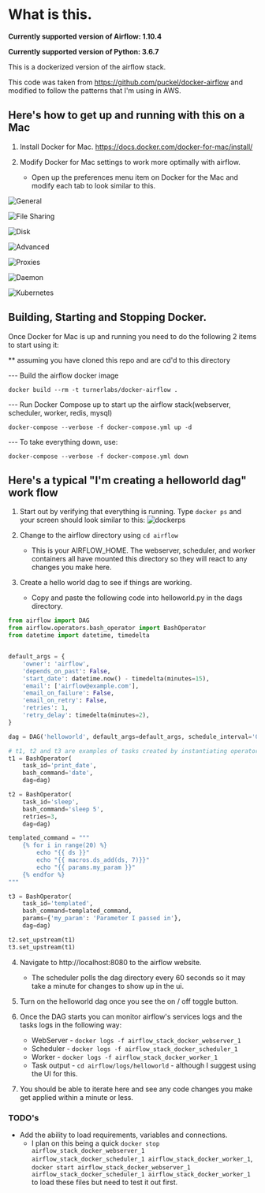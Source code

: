 # What is this.

**Currently supported version of Airflow: 1.10.4**

**Currently supported version of Python: 3.6.7**

This is a dockerized version of the airflow stack.

This code was taken from <https://github.com/puckel/docker-airflow> and modified to follow the patterns that I'm using in AWS.

## Here's how to get up and running with this on a Mac

1. Install Docker for Mac. https://docs.docker.com/docker-for-mac/install/

2. Modify Docker for Mac settings to work more optimally with airflow.
    * Open up the preferences menu item on Docker for the Mac and modify each tab to look similar to this.

![General](./images/docker1.png?raw=true)

![File Sharing](./images/docker2.png?raw=true)

![Disk](./images/docker3.png?raw=true)

![Advanced](./images/docker4.png?raw=true)

![Proxies](./images/docker5.png?raw=true)

![Daemon](./images/docker6.png?raw=true)

![Kubernetes](./images/docker7.png?raw=true)


## Building, Starting and Stopping Docker.

Once Docker for Mac is up and running you need to do the following 2 items to start using it:

** assuming you have cloned this repo and are cd'd to this directory

--- Build the airflow docker image

`docker build --rm -t turnerlabs/docker-airflow .`

--- Run Docker Compose up to start up the airflow stack(webserver, scheduler, worker, redis, mysql)

`docker-compose --verbose -f docker-compose.yml up -d`

--- To take everything down, use:

`docker-compose --verbose -f docker-compose.yml down`

## Here's a typical "I'm creating a helloworld dag" work flow

1. Start out by verifying that everything is running.  Type `docker ps` and your screen should look similar to this:
![dockerps](./images/docker8.png?raw=true)

2. Change to the airflow directory using `cd airflow`
      * This is your AIRFLOW_HOME.  The webserver, scheduler, and worker containers all have mounted this directory so they will react to any changes you make here.

3. Create a hello world dag to see if things are working.
      * Copy and paste the following code into helloworld.py in the dags directory.

```python
from airflow import DAG
from airflow.operators.bash_operator import BashOperator
from datetime import datetime, timedelta


default_args = {
    'owner': 'airflow',
    'depends_on_past': False,
    'start_date': datetime.now() - timedelta(minutes=15),
    'email': ['airflow@example.com'],
    'email_on_failure': False,
    'email_on_retry': False,
    'retries': 1,
    'retry_delay': timedelta(minutes=2),
}

dag = DAG('helloworld', default_args=default_args, schedule_interval='0/1 * * * *',)

# t1, t2 and t3 are examples of tasks created by instantiating operators
t1 = BashOperator(
    task_id='print_date',
    bash_command='date',
    dag=dag)

t2 = BashOperator(
    task_id='sleep',
    bash_command='sleep 5',
    retries=3,
    dag=dag)

templated_command = """
    {% for i in range(20) %}
        echo "{{ ds }}"
        echo "{{ macros.ds_add(ds, 7)}}"
        echo "{{ params.my_param }}"
    {% endfor %}
"""

t3 = BashOperator(
    task_id='templated',
    bash_command=templated_command,
    params={'my_param': 'Parameter I passed in'},
    dag=dag)

t2.set_upstream(t1)
t3.set_upstream(t1)
```

4. Navigate to http://localhost:8080 to the airflow website.
      * The scheduler polls the dag directory every 60 seconds so it may take a minute for changes to show up in the ui.

5. Turn on the helloworld dag once you see the on / off toggle button.

6. Once the DAG starts you can monitor airflow's services logs and the tasks logs in the following way:
      * WebServer - `docker logs -f airflow_stack_docker_webserver_1`
      * Scheduler - `docker logs -f airflow_stack_docker_scheduler_1`
      * Worker - `docker logs -f airflow_stack_docker_worker_1`
      * Task output - `cd airflow/logs/helloworld` - although I suggest using the UI for this.

7. You should be able to iterate here and see any code changes you make get applied within a minute or less.

### TODO's

- Add the ability to load requirements, variables and connections.
    - I plan on this being a quick `docker stop airflow_stack_docker_webserver_1 airflow_stack_docker_scheduler_1 airflow_stack_docker_worker_1`, `docker start airflow_stack_docker_webserver_1 airflow_stack_docker_scheduler_1 airflow_stack_docker_worker_1` to load these files but need to test it out first.
